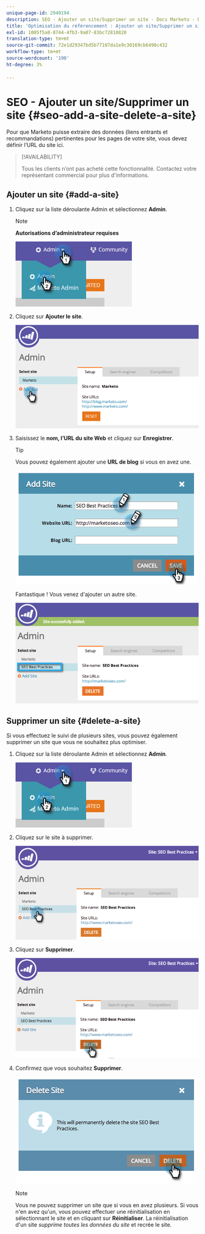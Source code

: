 ```yaml
---
unique-page-id: 2949194
description: SEO - Ajouter un site/Supprimer un site - Docs Marketo - Documentation du produit
title: 'Optimisation du référencement : Ajouter un site/Supprimer un site'
exl-id: 1005f5a8-8744-4fb3-9a07-83bc72810820
translation-type: tm+mt
source-git-commit: 72e1d29347bd5b77107da1e9c30169cb6490c432
workflow-type: tm+mt
source-wordcount: '190'
ht-degree: 3%

---
```


# SEO - Ajouter un site/Supprimer un site {#seo-add-a-site-delete-a-site}

Pour que Marketo puisse extraire des données (liens entrants et recommandations) pertinentes pour les pages de votre site, vous devez définir l’URL du site ici.

>[!AVAILABILITY]
>
>Tous les clients n’ont pas acheté cette fonctionnalité. Contactez votre représentant commercial pour plus d&#39;informations.

## Ajouter un site {#add-a-site}

1. Cliquez sur la liste déroulante Admin et sélectionnez **Admin**.

   >[!NOTE]
   >
   >**Autorisations d’administrateur requises**

   ![](assets/one.png)

1. Cliquez sur **Ajouter le site**.

   ![](assets/two.png)

1. Saisissez le **nom, l’URL du site Web** et cliquez sur **Enregistrer**.

   >[!TIP]
   >
   >Vous pouvez également ajouter une **URL de blog** si vous en avez une.

   ![](assets/image2014-9-17-21-3a19-3a51.png)

   Fantastique ! Vous venez d&#39;ajouter un autre site.

   ![](assets/four.png)

## Supprimer un site {#delete-a-site}

Si vous effectuez le suivi de plusieurs sites, vous pouvez également supprimer un site que vous ne souhaitez plus optimiser.

1. Cliquez sur la liste déroulante Admin et sélectionnez **Admin**.

   ![](assets/one.png)

1. Cliquez sur le site à supprimer.

   ![](assets/six.png)

1. Cliquez sur **Supprimer**.

   ![](assets/seven.png)

1. Confirmez que vous souhaitez **Supprimer**.

   ![](assets/image2014-9-17-21-3a21-3a22.png)

   >[!NOTE]
   >
   >Vous ne pouvez supprimer un site que si vous en avez plusieurs. Si vous n&#39;en avez qu&#39;un, vous pouvez effectuer une réinitialisation en sélectionnant le site et en cliquant sur **Réinitialiser**. La réinitialisation d&#39;un site _supprime toutes les données du site_ et recrée le site.
